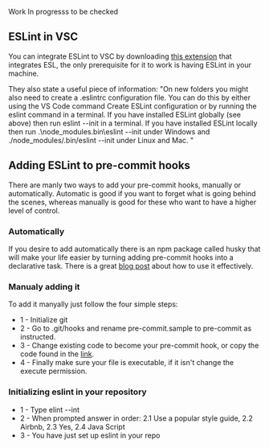 Work In progresss to be checked

## ESLint in VSC
You can integrate ESLint to VSC by downloading [this extension](https://marketplace.visualstudio.com/items?itemName=dbaeumer.vscode-eslint) that integrates ESL, the only prerequisite for it to work is having ESLint in your machine. 

They also state a useful piece of information: "On new folders you might also need to create a .eslintrc configuration file. You can do this by either using the VS Code command Create ESLint configuration or by running the eslint command in a terminal. If you have installed ESLint globally (see above) then run eslint --init in a terminal. If you have installed ESLint locally then run .\node_modules\.bin\eslint --init under Windows and ./node_modules/.bin/eslint --init under Linux and Mac.
"

## Adding ESLint to pre-commit hooks
There are manly two ways to add your pre-commit hooks, manually or automatically. Automatic is good if you want to forget what is going behind the scenes, whereas manually is good for these who want to have a higher level of control.

### Automatically
If you desire to add automatically there is an npm package called husky that will make your life easier by turning adding pre-commit hooks into a declarative task. There is a great [blog post](https://medium.com/netscape/git-hooks-with-husky-8b98f2556363) about how to use it effectively.

### Manualy adding it

To add it manyally just follow the four simple steps:
- 1 - Initialize git
- 2 - Go to .git/hooks and rename pre-commit.sample to pre-commit as instructed.
- 3 - Change existing code to become your pre-commit hook, or copy the code found in the [link](https://gist.github.com/rashtay/328da46a99a9d7c746636df1cf769675
).
- 4 - Finally make sure your file is executable, if it isn't change the execute permission.

### Initializing eslint in your repository
- 1 - Type elint --int
- 2 - When prompted answer in order: 2.1 Use a popular style guide, 2.2 Airbnb, 2.3 Yes, 2.4 Java Script
- 3 - You have just set up eslint in your repo
